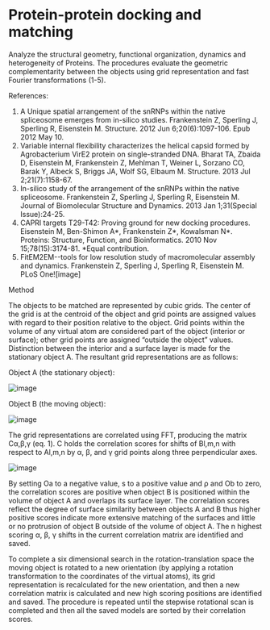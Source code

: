 # Protein-protein docking and matching


Analyze the structural geometry, functional organization, dynamics and heterogeneity of Proteins. The procedures evaluate the geometric complementarity between the objects using grid representation and fast Fourier transformations (1-5).

References:
1. A Unique spatial arrangement of the snRNPs within the native spliceosome emerges from in-silico studies. Frankenstein Z, Sperling J, Sperling R, Eisenstein M.     Structure. 2012 Jun 6;20(6):1097-106. Epub 2012 May 10.
2. Variable internal flexibility characterizes the helical capsid formed by Agrobacterium VirE2 protein on single-stranded DNA. Bharat TA, Zbaida D, Eisenstein M,    Frankenstein Z, Mehlman T, Weiner L, Sorzano CO, Barak Y, Albeck S, Briggs JA, Wolf SG, Elbaum M. Structure. 2013 Jul 2;21(7):1158-67.
3. In-silico study of the arrangement of the snRNPs within the native spliceosome. Frankenstein Z, Sperling J, Sperling R, Eisenstein M. Journal of Biomolecular      Structure and Dynamics. 2013 Jan 1;31(Special Issue):24-25.
4. CAPRI targets T29-T42: Proving ground for new docking procedures. Eisenstein M, Ben-Shimon A*, Frankenstein Z*, Kowalsman N*. Proteins: Structure, Function, and   Bioinformatics. 2010 Nov 15;78(15):3174-81. *Equal contribution.
5. FitEM2EM--tools for low resolution study of macromolecular assembly and dynamics. Frankenstein Z, Sperling J, Sperling R, Eisenstein M. PLoS One![image]


Method

The objects to be matched are represented by cubic grids. The center of the grid is at the centroid of the object and grid points are assigned values with regard to their position relative to the object. Grid points within the volume of any virtual atom are considered part of the object (interior or surface); other grid points are assigned “outside the object” values. Distinction between the interior and a surface layer is made for the stationary object A. The resultant grid representations are as follows:

Object A (the stationary object):

![image](https://github.com/user-attachments/assets/66b07116-f245-452d-aede-6286cbf607ec)


Object B (the moving object):

![image](https://github.com/user-attachments/assets/0ab97468-8c9f-47f7-9dbe-417a6313ea45)



The grid representations are correlated using FFT, producing the matrix Cα,β,γ (eq. 1). C holds the correlation scores for shifts of Bl,m,n with respect to Al,m,n by α, β, and γ grid points along three perpendicular axes.

![image](https://github.com/user-attachments/assets/a96ef785-d6f0-4f77-808b-a2db0b9643fc)



By setting Oa to a negative value, s to a positive value and ρ and Ob to zero, the correlation scores are positive when object B is positioned within the volume of object A and overlaps its surface layer. The correlation scores reflect the degree of surface similarity between objects A and B thus higher positive scores indicate more extensive matching of the surfaces and little or no protrusion of object B outside of the volume of object A. The n highest scoring α, β, γ shifts in the current correlation matrix are identified and saved.

To complete a six dimensional search in the rotation-translation space the moving object is rotated to a new orientation (by applying a rotation transformation to the coordinates of the virtual atoms), its grid representation is recalculated for the new orientation, and then a new correlation matrix is calculated and new high scoring positions are identified and saved. The procedure is repeated until the stepwise rotational scan is completed and then all the saved models are sorted by their correlation scores.
